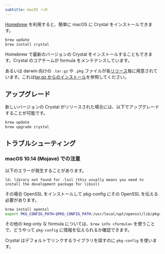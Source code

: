 ```yaml
---
subtitle: macOS への
---
```


[Homebrew](http://brew.sh/) を利用すると、簡単に macOS に Crystal をインストールできます。

```bash
brew update
brew install crystal
```

Homebrew で最新のバージョンの Crystal をインストールすることもできます。Crystal のコアチームが formula をメンテナンスしています。

あるいは darwin 向けの `.tar.gz` や `.pkg` ファイルが各[リリース](https://github.com/crystal-lang/crystal/releases)毎に用意されています。これは[tar.gz からのインストール](/install/from_targz)を参照してください。

## アップグレード

新しいバージョンの Crystal がリリースされた場合には、以下でアップグレードすることが可能です。

```bash
brew update
brew upgrade crystal
```

## トラブルシューティング

### macOS 10.14 (Mojave) での注意

以下のエラーが発生することがあります。

```text
ld: library not found for -lssl (this usually means you need to install the development package for libssl)
```

その場合 OpenSSL をインストールして pkg-config にその OpenSSL を伝える必要があります。

```bash
brew install openssl
export PKG_CONFIG_PATH=$PKG_CONFIG_PATH:/usr/local/opt/openssl/lib/pkgconfig
```

その他の keg-only な formula については、`brew info <formula>` を使うことで、どうやって `pkg-config` に情報を伝えられるか確認できます。

Crystal はデフォルトでリンクするライブラリを探すのに `pkg-config` を使います。

